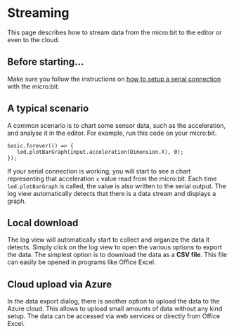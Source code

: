 # Streaming

This page describes how to stream data from the micro:bit to the editor or even to the cloud.

## Before starting...

Make sure you follow the instructions on [how to setup a serial connection](/device/serial) with the micro:bit. 

## A typical scenario

A common scenario is to chart some sensor data, such as the acceleration, and analyse it in the editor. 
For example, run this code on your micro:bit.

```blocks
basic.forever(() => {
   led.plotBarGraph(input.acceleration(Dimension.X), 0);
});
```

If your serial connection is working, you will start to see a chart representing that acceleration ``x`` value read from the micro:bit.
Each time ``led.plotBarGraph`` is called, the value is also written to the serial output. The log view automatically detects 
that there is a data stream and displays a graph.

## Local download

The log view will automatically start to collect and organize the data it detects. Simply click on the log view to open the various options
to export the data. The simplest option is to download the data as a **CSV file**. This file can easily be opened in programs like Office Excel.

## Cloud upload via Azure

In the data export dialog, there is another option to upload the data to the Azure cloud. This allows to upload small amounts of data 
without any kind setup. The data can be accessed via web services or directly from Office Excel.